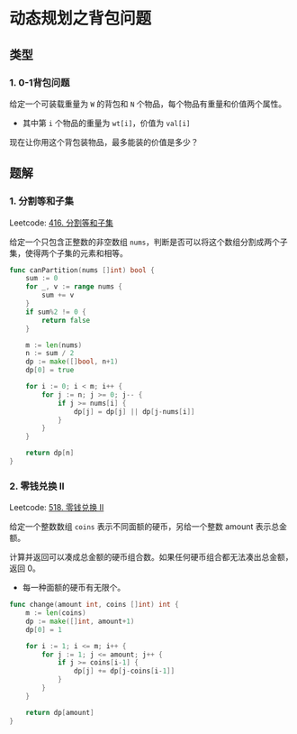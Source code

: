 # 动态规划之背包问题

## 类型

### 1. 0-1背包问题

给定一个可装载重量为 `W` 的背包和 `N` 个物品，每个物品有重量和价值两个属性。

- 其中第 `i` 个物品的重量为 `wt[i]`，价值为 `val[i]`

现在让你用这个背包装物品，最多能装的价值是多少？

## 题解

### 1. 分割等和子集

Leetcode: [416. 分割等和子集](https://leetcode-cn.com/problems/partition-equal-subset-sum/)

给定一个只包含正整数的非空数组 `nums`，判断是否可以将这个数组分割成两个子集，使得两个子集的元素和相等。

```go
func canPartition(nums []int) bool {
	sum := 0
	for _, v := range nums {
		sum += v
	}
	if sum%2 != 0 {
		return false
	}

	m := len(nums)
	n := sum / 2
	dp := make([]bool, n+1)
	dp[0] = true

	for i := 0; i < m; i++ {
		for j := n; j >= 0; j-- {
			if j >= nums[i] {
				dp[j] = dp[j] || dp[j-nums[i]]
			}
		}
	}

	return dp[n]
}
```

### 2. 零钱兑换 II

Leetcode: [518. 零钱兑换 II](https://leetcode-cn.com/problems/coin-change-2/)

给定一个整数数组 `coins` 表示不同面额的硬币，另给一个整数 amount 表示总金额。

计算并返回可以凑成总金额的硬币组合数。如果任何硬币组合都无法凑出总金额，返回 0。

- 每一种面额的硬币有无限个。 

```go
func change(amount int, coins []int) int {
	m := len(coins)
	dp := make([]int, amount+1)
	dp[0] = 1

	for i := 1; i <= m; i++ {
		for j := 1; j <= amount; j++ {
			if j >= coins[i-1] {
				dp[j] += dp[j-coins[i-1]]
			}
		}
	}

	return dp[amount]
}
```

